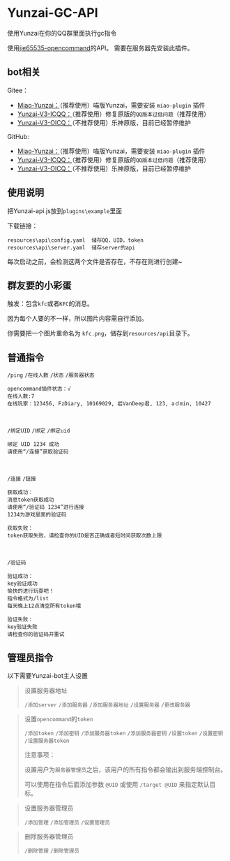 # Yunzai-GC-API
 使用Yunzai在你的QQ群里面执行gc指令

 使用[jie65535-opencommand](https://github.com/jie65535/gc-opencommand-plugin)的API。
 需要在服务器先安装此插件。

## bot相关
Gitee：
* [Miao-Yunzai：](https://gitee.com/yoimiya-kokomi/Miao-Yunzai)（推荐使用）喵版Yunzai，需要安装 `miao-plugin` 插件
* [Yunzai-V3-ICQQ：](https://gitee.com/yoimiya-kokomi/Yunzai-Bot)（推荐使用）修复原版的`QQ版本过低问题`（推荐使用）
* [Yunzai-V3-OICQ：](https://gitee.com/Le-niao/Yunzai-Bot)（不推荐使用）乐神原版，目前已经暂停维护

GitHub:
* [Miao-Yunzai：](https://github.com/yoimiya-kokomi/Miao-Yunzai)（推荐使用）喵版Yunzai，需要安装 `miao-plugin` 插件
* [Yunzai-V3-ICQQ：](https://github.com/yoimiya-kokomi/Yunzai-Bot)（推荐使用）修复原版的`QQ版本过低问题`（推荐使用）
* [Yunzai-V3-OICQ：](https://github.com/Le-niao/Yunzai-Bot)（不推荐使用）乐神原版，目前已经暂停维护

## 使用说明
把Yunzai-api.js放到`plugins\example`里面

下载链接：
```
resources\api\config.yaml  储存QQ，UID，token
resources\api\server.yaml  储存server的api
```
每次启动之前，会检测这两个文件是否存在，不存在则进行创建~

## 群友要的小彩蛋
触发：包含`kfc`或者`KFC`的消息。

因为每个人要的不一样，所以图片内容需自行添加。

你需要把一个图片重命名为 `kfc.png`，储存到`resources/api`目录下。

## 普通指令
`/ping` `/在线人数` `/状态` `/服务器状态`

```
opencommand插件状态：√
在线人数:7
在线玩家：123456, FzDiary, 10169029, 岩VanDeep君, 123, aｄmin, 10427
```
<br>

`/绑定UID` `/绑定` `/绑定uid`
```
绑定 UID 1234 成功
请使用“/连接”获取验证码
```
<br>

`/连接` `/链接` 
```
获取成功：
消息token获取成功
请使用“/验证码 1234”进行连接
1234为游戏里面的验证码

获取失败：
token获取失败，请检查你的UID是否正确或者短时间获取次数上限
```

<br>

`/验证码`

```
验证成功：
key验证成功
愉快的进行玩耍吧！
指令格式为/list
每天晚上12点清空所有token哦

验证失败：
key验证失败
请检查你的验证码并重试
```

## 管理员指令

以下需要Yunzai-bot主人设置
>设置服务器地址
> 
>`/添加server` `/添加服务器` `/添加服务器地址` `/设置服务器` `/更改服务器`

>设置`opencommand`的`token`
> 
> `/添加token` `/添加密钥` `/添加服务器token` `/添加服务器密钥` `/设置token` `/设置密钥` `/设置服务器token`
> 
> 注意事项：
> 
> 设置用户为`服务器管理员`之后，该用户的所有指令都会输出到服务端控制台。
> 
> 可以使用在指令后面添加参数 `@UID` 或使用 `/target @UID` 来指定默认目标。

>设置服务器管理员
> 
> `/添加管理` `/添加管理员` `/设置管理员`

>删除服务器管理员
> 
 > `/删除管理` `/删除管理员`



